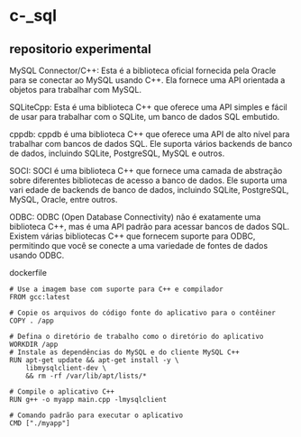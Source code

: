 # c-_sql
## repositorio experimental
MySQL Connector/C++: Esta é a biblioteca oficial fornecida pela Oracle para se conectar ao MySQL usando C++. Ela fornece uma API orientada a 
objetos para trabalhar com MySQL.

SQLiteCpp: Esta é uma biblioteca C++ que oferece uma API simples e fácil de usar para trabalhar com o SQLite, um banco de dados SQL embutido.

cppdb: cppdb é uma biblioteca C++ que oferece uma API de alto nível para trabalhar com bancos de dados SQL. Ele suporta vários backends de banco
de dados, incluindo SQLite, PostgreSQL, MySQL e outros.

SOCI: SOCI é uma biblioteca C++ que fornece uma camada de abstração sobre diferentes bibliotecas de acesso a banco de dados. Ele suporta uma vari
edade de backends de banco de dados, incluindo SQLite, PostgreSQL, MySQL, Oracle, entre outros.

ODBC: ODBC (Open Database Connectivity) não é exatamente uma biblioteca C++, mas é uma API padrão para acessar bancos de dados SQL. Existem várias
bibliotecas C++ que fornecem suporte para ODBC, permitindo que você se conecte a uma variedade de fontes de dados usando ODBC.

dockerfile
```shell
# Use a imagem base com suporte para C++ e compilador
FROM gcc:latest

# Copie os arquivos do código fonte do aplicativo para o contêiner
COPY . /app

# Defina o diretório de trabalho como o diretório do aplicativo
WORKDIR /app
# Instale as dependências do MySQL e do cliente MySQL C++
RUN apt-get update && apt-get install -y \
    libmysqlclient-dev \
    && rm -rf /var/lib/apt/lists/*

# Compile o aplicativo C++
RUN g++ -o myapp main.cpp -lmysqlclient

# Comando padrão para executar o aplicativo
CMD ["./myapp"]

```
